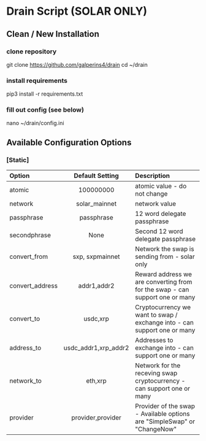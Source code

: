 # Drain Script (SOLAR ONLY)

## Clean / New Installation
### clone repository
git clone https://github.com/galperins4/drain
cd ~/drain
### install requirements
pip3 install -r requirements.txt
### fill out config (see below)
nano ~/drain/config.ini

## Available Configuration Options 
### [Static]
| Option | Default Setting | Description | 
| :--- | :---: | :--- |
| atomic | 100000000 | atomic value - do not change |
| network | solar_mainnet | network value |
| passphrase | passphrase | 12 word delegate passphrase |
| secondphrase | None | Second 12 word delegate passphrase |
| convert_from | sxp, sxpmainnet | Network the swap is sending from - solar only |
| convert_address | addr1,addr2 | Reward address we are converting from for the swap - can support one or many|
| convert_to | usdc,xrp | Cryptocurrency we want to swap / exchange into - can support one or many |
| address_to | usdc_addr1,xrp_addr2 | Addresses to exchange into - can support one or many |
| network_to | eth,xrp | Network for the receving swap cryptocurrency - can support one or many |
| provider | provider,provider | Provider of the swap - Available options are "SimpleSwap" or "ChangeNow" |
